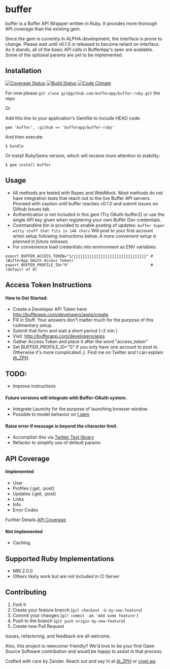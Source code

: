 # buffer

buffer is a Buffer API Wrapper written in Ruby.  It provides more thorough API coverage than the existing gem.

Since the gem is currently in ALPHA development, the interface is prone to change.  Please wait until v0.1.0 is released to become reliant on interface. As it stands, all of the basic API calls in BufferApp's spec are available.  Some of the optional params are yet to be implemented.


## Installation

[![Coverage Status](https://coveralls.io/repos/zph/buff/badge.png?branch=master)](https://coveralls.io/r/zph/buff?branch=master) [![Build Status](https://travis-ci.org/zph/buff.png?branch=master)](https://travis-ci.org/zph/buff) [![Code Climate](https://codeclimate.com/github/zph/buff.png)](https://codeclimate.com/github/zph/buff)

For now please `git clone git@github.com:bufferapp/buffer-ruby.git` the repo

Or

Add this line to your application's Gemfile to include HEAD code:

`gem 'buffer', :github => 'bufferapp/buffer-ruby'`

And then execute:

`$ bundle`

Or install RubyGems version, which will receive more attention to stability:

`$ gem install buffer`

## Usage

  * All methods are tested with Rspec and WebMock. Most methods do not have integration tests that reach out to the live Buffer API servers.  Proceed with caution until buffer reaches v0.1.0 and submit issues on Github Issues tab.
  * Authentication is not included in this gem (Try OAuth-buffer2) or use the single API key given when registering your own Buffer Dev credentials.
  * Commandline bin is provided to enable posting of updates:
    `buffer Super witty stuff that fits in 140 chars`
    Will post to your first account when setup following instructions below.
    _A more convenient setup is planned in future releases._
  * For convenience load credentials into environment as ENV variables:

```
export BUFFER_ACCESS_TOKEN="1/jjjjjjjjjjjjjjjjjjjjjjjjjjjjjjjj" # (BufferApp OAuth Access Token)
export BUFFER_PROFILE_ID="0"                                    # (default of 0)
```

## Access Token Instructions

#### How to Get Started:

* Create a Developer API Token here: http://bufferapp.com/developers/apps/create.
* Fill in Stuff. Your answers don't matter much for the purpose of this rudimentary setup.
* Submit that form and wait a short period (~2 min )
* Visit: http://bufferapp.com/developers/apps
* Gather Access Token and place it after the word "access_token"
* Set BUFFER_PROFILE_ID="0" if you only have one account to post to. Otherwise it's more complicated ;). Find me on Twitter and I can explain [@_ZPH](https://twitter.com/_ZPH).

## TODO:

* Improve instructions

#### Future versions will integrate with Buffer-OAuth system.
* Integrate Launchy for the purpose of launching browser window.
* Possible to model behavior on [ t.gem ](https://github.com/sferik/t/blob/master/lib/t/cli.rb#L56-L113)

#### Raise error if message is beyond the character limit.
* Accomplish this via [ Twitter Text library ](https://github.com/twitter/twitter-text-rb)
* Refactor to simplify use of default params

## API Coverage

#### Implemented

* User
* Profiles (:get, :post)
* Updates (:get, :post)
* Links
* Info
* Error Codes

Further Details [API Coverage](API_COVERAGE.md)

#### Not Implemented

* Caching

## Supported Ruby Implementations
- MRI 2.0.0
- Others likely work but are not included in CI Server

## Contributing

1. Fork it
2. Create your feature branch (`git checkout -b my-new-feature`)
3. Commit your changes (`git commit -am 'Add some feature'`)
4. Push to the branch (`git push origin my-new-feature`)
5. Create new Pull Request

Issues, refactoring, and feedback are all welcome.

Also, this project is newcomer friendly!! We'd love to be your first Open Source Software contribution and would be happy to assist in that process.

Crafted with care by Zander. Reach out and say hi at [@_ZPH](http://twitter.com/_ZPH) or [civet.ws](http://www.civet.ws)
